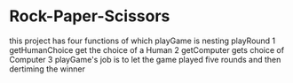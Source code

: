 # Rock-Paper-Scissors
this project has four functions of which playGame 
is nesting playRound
1 getHumanChoice get the choice of a Human
2 getComputer gets choice of Computer
3 playGame's job is to let the game played five rounds and then dertiming the winner